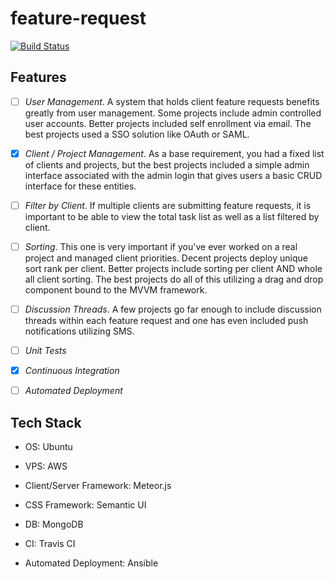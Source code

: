 # feature-request

[![Build Status](https://travis-ci.org/torchhound/EngineeringMidLevel.svg?branch=master)](https://travis-ci.org/torchhound/EngineeringMidLevel)

## Features

- [ ] *User Management*. A system that holds client feature requests benefits greatly from user management. Some projects include admin controlled user accounts. Better projects included self enrollment via email. The best projects used a SSO solution like OAuth or SAML.

- [x] *Client / Project Management*. As a base requirement, you had a fixed list of clients and projects, but the best projects included a simple admin interface associated with the admin login that gives users a basic CRUD interface for these entities.

- [ ] *Filter by Client*. If multiple clients are submitting feature requests, it is important to be able to view the total task list as well as a list filtered by client.

- [ ] *Sorting*. This one is very important if you've ever worked on a real project and managed client priorities. Decent projects deploy unique sort rank per client. Better projects include sorting per client AND whole all client sorting. The best projects do all of this utilizing a drag and drop component bound to the MVVM framework.

- [ ] *Discussion Threads*. A few projects go far enough to include discussion threads within each feature request and one has even included push notifications utilizing SMS.

- [ ] *Unit Tests* 

- [x] *Continuous Integration*

- [ ] *Automated Deployment*

## Tech Stack

- OS: Ubuntu

- VPS: AWS

- Client/Server Framework: Meteor.js

- CSS Framework: Semantic UI

- DB: MongoDB

- CI: Travis CI

- Automated Deployment: Ansible